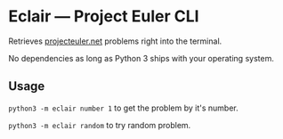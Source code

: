# Eclair — Project Euler CLI

Retrieves [projecteuler.net](https://projecteuler.net) problems right into the terminal.

No dependencies as long as Python 3 ships with your operating system.

## Usage

`python3 -m eclair number 1` to get the problem by it's number.

`python3 -m eclair random` to try random problem.
